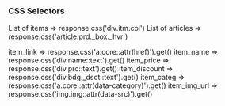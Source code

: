 ### CSS Selectors

List of items => response.css('div.itm.col')
List of articles => response.css('article.prd._box._hvr')

item_link => response.css('a.core::attr(href)').get()
item_name => response.css('div.name::text').get()
item_price => response.css('div.prc::text').get()
item_discount => response.css('div.bdg._dsct::text').get()
item_categ => response.css('a.core::attr(data-category)').get()
item_img_url => response.css('img.img::attr(data-src)').get()
